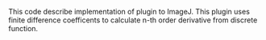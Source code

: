 This code describe implementation of plugin to ImageJ. This plugin uses finite difference coefficents to calculate n-th order derivative from discrete function.  
